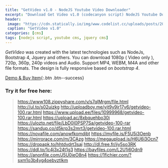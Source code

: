 ```yaml
---
title: "GetVideo v1.0 - NodeJS Youtube Video Downloader"
excerpt: "Download Get Video v1.0 (codecanyon script) NodeJS Youtube Dowloader CMS free"
header:
 image: "https://cdn.statically.io/img/www.codelist.cc/uploads/posts/2020-01/1579432913_getvideo.png"
 caption: "GetVideo v1.0"
categories: [cms]
tags: [nodejs script, youtube cms, jquery cms]
---
```


*GetVideo* was created with the latest technologies such as NodeJs, Bootstrap 4, Jquery and others. You can download 1080p ( Video only ), 720p, 360p, 240p videos and Audio. Support MP4, WEBM, M4A and other file formats. The design is fully responsive based on *bootstrap 4*.

[Demo & Buy Item](https://codecanyon.net/item/getvideo-nodejs-youtube-video-downloader/21774189){:.btn .btn--success}

### Try it for free here:

> https://www108.zippyshare.com/v/s7qIMrgm/file.html
> http://ul.to/s02uizkg
> http://uploadboy.me/yjt9y9ir17v6/getvideo-100.rar.html
> https://www.upload.ee/files/10999968/getvideo-100.rar.html
> https://upload.ac/8xbquehbo30i
> https://ulozto.net/file/LbD0I0PSP7Sa/getvideo-100-rar
> https://sandup.co/d5krp3s2mrt3/getvideo-100.rar.html
> https://novafile.com/anowfkomdibt
> https://myfile.is/F5U5i3Oenb
> https://mirrorace.com/m/3CAzg
> https://megaupload.is/H6U6i3Ocn7
> https://dropapk.to/hhtdvdrt3saj
> http://dl.free.fr/iiy5so3RK
> https://ddl.to/1c4j3x24t1g3
> https://bayfiles.com/L2U1i6Odn9
> https://anonfile.com/J5U0ieO8n4
> https://1fichier.com/?sxm1o3b4yg4oebvztlkm
